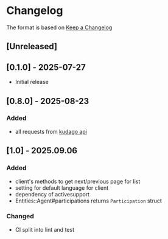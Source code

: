 # Changelog

The format is based on [Keep a Changelog](https://keepachangelog.com/en/1.1.0/)


## [Unreleased]

## [0.1.0] - 2025-07-27

- Initial release

## [0.8.0] - 2025-08-23

### Added

- all requests from [kudago api](https://docs.kudago.com/api/#)


## [1.0] - 2025.09.06

### Added

- client's methods to get next/previous page for list
- setting for default language for client
- dependency of activesupport
- Entities::Agent#participations returns `Participation` struct

### Changed

- CI split into lint and test